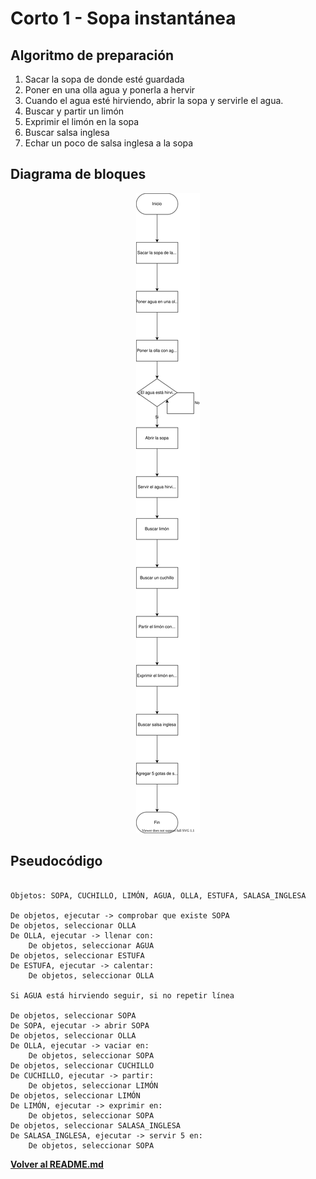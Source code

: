 #   Corto 1 - Sopa instantánea
##   Algoritmo de preparación

1.  Sacar la sopa de donde esté guardada
2.  Poner en una olla agua y ponerla a hervir
3.  Cuando el agua esté hirviendo, abrir la sopa y servirle el agua.
4.  Buscar y partir un limón
5.  Exprimir el limón en la sopa
6.  Buscar salsa inglesa
7.  Echar un poco de salsa inglesa a la sopa

##   Diagrama de bloques

<p align="center">
  <img src="Graphics/Sopa.svg" />
</p>


##   Pseudocódigo

```

Objetos: SOPA, CUCHILLO, LIMÓN, AGUA, OLLA, ESTUFA, SALASA_INGLESA

De objetos, ejecutar -> comprobar que existe SOPA
De objetos, seleccionar OLLA
De OLLA, ejecutar -> llenar con:
    De objetos, seleccionar AGUA
De objetos, seleccionar ESTUFA
De ESTUFA, ejecutar -> calentar:
    De objetos, seleccionar OLLA

Si AGUA está hirviendo seguir, si no repetir línea

De objetos, seleccionar SOPA
De SOPA, ejecutar -> abrir SOPA
De objetos, seleccionar OLLA
De OLLA, ejecutar -> vaciar en:
    De objetos, seleccionar SOPA
De objetos, seleccionar CUCHILLO
De CUCHILLO, ejecutar -> partir:
    De objetos, seleccionar LIMÓN
De objetos, seleccionar LIMÓN
De LIMÓN, ejecutar -> exprimir en:
    De objetos, seleccionar SOPA
De objetos, seleccionar SALASA_INGLESA
De SALASA_INGLESA, ejecutar -> servir 5 en:
    De objetos, seleccionar SOPA

```

**[Volver al README.md](../../README.md)**